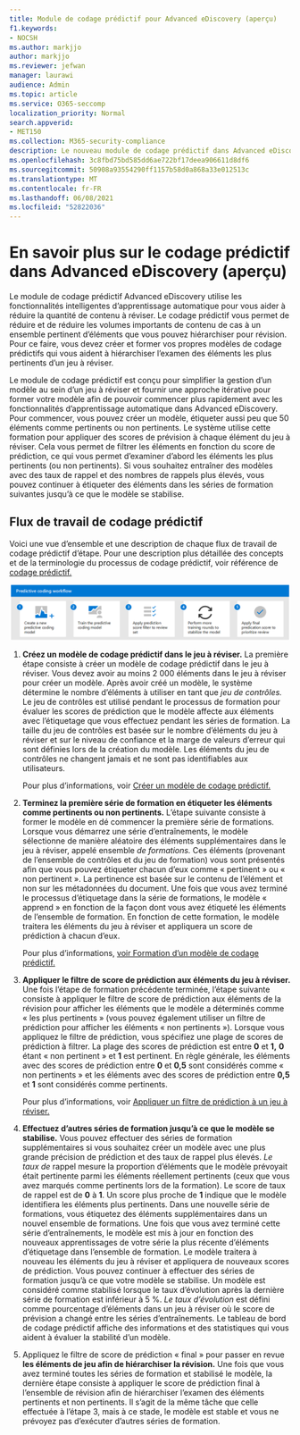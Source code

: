 ```yaml
---
title: Module de codage prédictif pour Advanced eDiscovery (aperçu)
f1.keywords:
- NOCSH
ms.author: markjjo
author: markjjo
ms.reviewer: jefwan
manager: laurawi
audience: Admin
ms.topic: article
ms.service: O365-seccomp
localization_priority: Normal
search.appverid:
- MET150
ms.collection: M365-security-compliance
description: Le nouveau module de codage prédictif dans Advanced eDiscovery utilise l’apprentissage automatique pour analyser les éléments d’un jeu à réviser afin de prédictive quels éléments sont pertinents pour votre cas ou votre enquête.
ms.openlocfilehash: 3c8fbd75bd585dd6ae722bf17deea906611d8df6
ms.sourcegitcommit: 50908a93554290ff1157b58d0a868a33e012513c
ms.translationtype: MT
ms.contentlocale: fr-FR
ms.lasthandoff: 06/08/2021
ms.locfileid: "52822036"
---
```

# <a name="learn-about-predictive-coding-in-advanced-ediscovery-preview"></a>En savoir plus sur le codage prédictif dans Advanced eDiscovery (aperçu)

Le module de codage prédictif Advanced eDiscovery utilise les fonctionnalités intelligentes d’apprentissage automatique pour vous aider à réduire la quantité de contenu à réviser. Le codage prédictif vous permet de réduire et de réduire les volumes importants de contenu de cas à un ensemble pertinent d’éléments que vous pouvez hiérarchiser pour révision. Pour ce faire, vous devez créer et former vos propres modèles de codage prédictifs qui vous aident à hiérarchiser l’examen des éléments les plus pertinents d’un jeu à réviser.

Le module de codage prédictif est conçu pour simplifier la gestion d’un modèle au sein d’un jeu à réviser et fournir une approche itérative pour former votre modèle afin de pouvoir commencer plus rapidement avec les fonctionnalités d’apprentissage automatique dans Advanced eDiscovery. Pour commencer, vous pouvez créer un modèle, étiqueter aussi peu que 50 éléments comme pertinents ou non pertinents. Le système utilise cette formation pour appliquer des scores de prévision à chaque élément du jeu à réviser. Cela vous permet de filtrer les éléments en fonction du score de prédiction, ce qui vous permet d’examiner d’abord les éléments les plus pertinents (ou non pertinents). Si vous souhaitez entraîner des modèles avec des taux de rappel et des nombres de rappels plus élevés, vous pouvez continuer à étiqueter des éléments dans les séries de formation suivantes jusqu’à ce que le modèle se stabilise.  

## <a name="the-predictive-coding-workflow"></a>Flux de travail de codage prédictif

Voici une vue d’ensemble et une description de chaque flux de travail de codage prédictif d’étape. Pour une description plus détaillée des concepts et de la terminologie du processus de codage prédictif, voir référence de [codage prédictif.](predictive-coding-reference.md)

![Flux de travail de codage prédictif](..\media\PredictiveCodingWorkflow.png)

1. **Créez un modèle de codage prédictif dans le jeu à réviser.** La première étape consiste à créer un modèle de codage prédictif dans le jeu à réviser. Vous devez avoir au moins 2 000 éléments dans le jeu à réviser pour créer un modèle. Après avoir créé un modèle, le système détermine le nombre d’éléments à utiliser en tant que *jeu de contrôles.* Le jeu de contrôles est utilisé pendant le processus de formation pour évaluer les scores de prédiction que le modèle affecte aux éléments avec l’étiquetage que vous effectuez pendant les séries de formation. La taille du jeu de contrôles est basée sur le nombre d’éléments du jeu à réviser et sur le niveau de confiance et la marge de valeurs d’erreur qui sont définies lors de la création du modèle. Les éléments du jeu de contrôles ne changent jamais et ne sont pas identifiables aux utilisateurs.

   Pour plus d’informations, voir [Créer un modèle de codage prédictif.](predictive-coding-create-model.md)

2. **Terminez la première série de formation en étiqueter les éléments comme pertinents ou non pertinents.** L’étape suivante consiste à former le modèle en dé commencer la première série de formations. Lorsque vous démarrez une série d’entraînements, le modèle sélectionne de manière aléatoire des éléments supplémentaires dans le jeu à réviser, appelé ensemble *de formations.* Ces éléments (provenant de l’ensemble de contrôles et du jeu de formation) vous sont présentés afin que vous pouvez étiqueter chacun d’eux comme « pertinent » ou « non pertinent ». La pertinence est basée sur le contenu de l’élément et non sur les métadonnées du document. Une fois que vous avez terminé le processus d’étiquetage dans la série de formations, le modèle « apprend » en fonction de la façon dont vous avez étiqueté les éléments de l’ensemble de formation. En fonction de cette formation, le modèle traitera les éléments du jeu à réviser et appliquera un score de prédiction à chacun d’eux.

   Pour plus d’informations, [voir Formation d’un modèle de codage prédictif.](predictive-coding-train-model.md)

3. **Appliquer le filtre de score de prédiction aux éléments du jeu à réviser.** Une fois l’étape de formation précédente terminée, l’étape suivante consiste à appliquer le filtre de score de prédiction aux éléments de la révision pour afficher les éléments que le modèle a déterminés comme « les plus pertinents » (vous pouvez également utiliser un filtre de prédiction pour afficher les éléments « non pertinents »). Lorsque vous appliquez le filtre de prédiction, vous spécifiez une plage de scores de prédiction à filtrer. La plage des scores de prédiction est entre **0** et **1,** **0** étant « non pertinent » et **1** est pertinent. En règle générale, les éléments avec des scores de prédiction entre **0** et **0,5** sont considérés comme « non pertinents » et les éléments avec des scores de prédiction entre **0,5** et **1** sont considérés comme pertinents.

   Pour plus d’informations, voir [Appliquer un filtre de prédiction à un jeu à réviser.](predictive-coding-apply-prediction-filter.md)

4. **Effectuez d’autres séries de formation jusqu’à ce que le modèle se stabilise.** Vous pouvez effectuer des séries de formation supplémentaires si vous souhaitez créer un modèle avec une plus grande précision de prédiction et des taux de rappel plus élevés. *Le taux de* rappel mesure la proportion d’éléments que le modèle prévoyait était pertinente parmi les éléments réellement pertinents (ceux que vous avez marqués comme pertinents lors de la formation). Le score de taux de rappel est de **0** à **1**. Un score plus proche de **1** indique que le modèle identifiera les éléments plus pertinents. Dans une nouvelle série de formations, vous étiquetez des éléments supplémentaires dans un nouvel ensemble de formations. Une fois que vous avez terminé cette série d’entraînements, le modèle est mis à jour en fonction des nouveaux apprentissages de votre série la plus récente d’éléments d’étiquetage dans l’ensemble de formation. Le modèle traitera à nouveau les éléments du jeu à réviser et appliquera de nouveaux scores de prédiction. Vous pouvez continuer à effectuer des séries de formation jusqu’à ce que votre modèle se stabilise. Un modèle est considéré comme stabilisé lorsque le taux d’évolution après la dernière série de formation est inférieur à 5 %. *Le taux d’évolution* est défini comme pourcentage d’éléments dans un jeu à réviser où le score de prévision a changé entre les séries d’entraînements. Le tableau de bord de codage prédictif affiche des informations et des statistiques qui vous aident à évaluer la stabilité d’un modèle.

5. Appliquez le filtre de score de prédiction « final » pour passer en revue **les éléments de jeu afin de hiérarchiser la révision.** Une fois que vous avez terminé toutes les séries de formation et stabilisé le modèle, la dernière étape consiste à appliquer le score de prédiction final à l’ensemble de révision afin de hiérarchiser l’examen des éléments pertinents et non pertinents. Il s’agit de la même tâche que celle effectuée à l’étape 3, mais à ce stade, le modèle est stable et vous ne prévoyez pas d’exécuter d’autres séries de formation.

